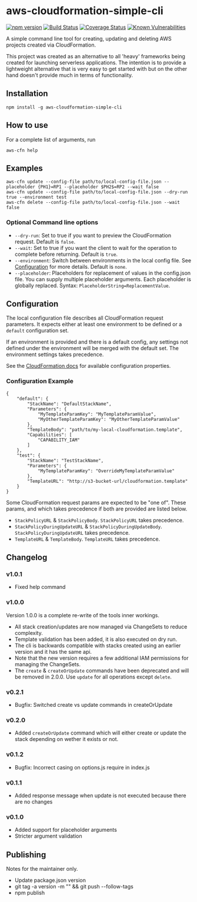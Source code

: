 # aws-cloudformation-simple-cli
[![npm version](https://badge.fury.io/js/aws-cloudformation-simple-cli.svg)](https://badge.fury.io/js/aws-cloudformation-simple-cli)
[![Build Status](https://travis-ci.org/carlnordenfelt/aws-cloudformation-simple-cli.svg?branch=master)](https://travis-ci.org/carlnordenfelt/aws-cloudformation-simple-cli)
[![Coverage Status](https://coveralls.io/repos/github/carlnordenfelt/aws-cloudformation-simple-cli/badge.svg?branch=master)](https://coveralls.io/github/carlnordenfelt/aws-cloudformation-simple-cli?branch=master)
[![Known Vulnerabilities](https://snyk.io/test/github/carlnordenfelt/aws-cloudformation-simple-cli/badge.svg?targetFile=package.json)](https://snyk.io/test/github/carlnordenfelt/aws-cloudformation-simple-cli?targetFile=package.json)

A simple command line tool for creating, updating and deleting AWS projects created via CloudFormation.

This project was created as an alternative to all 'heavy' frameworks being created for launching serverless applications.
The intention is to provide a lightweight alternative that is very easy to get started with but on the other hand doesn't provide much in terms of functionality.

## Installation
    npm install -g aws-cloudformation-simple-cli

## How to use
For a complete list of arguments, run
    
    aws-cfn help

## Examples
    aws-cfn update --config-file path/to/local-config-file.json --placeholder {PH1}=RP1 --placeholder $PH2$=RP2 --wait false
    aws-cfn update --config-file path/to/local-config-file.json --dry-run true --environment test
    aws-cfn delete --config-file path/to/local-config-file.json --wait false

### Optional Command line options

* `--dry-run`: Set to true if you want to preview the CloudFormation request. Default is `false`.
* `--wait`: Set to true if you want the client to wait for the operation to complete before returning. Default is `true`.
* `--environment`: Switch between environments in the local config file. See [Configuration](#Configuration) for more details. Default is `none`.
* `--placeholder`: Placeholders for replacement of values in the config.json file. You can supply multiple placeholder arguments. Each placeholder is globally replaced. Syntax: `PlaceholderString=ReplacementValue`.

## Configuration
The local configuration file describes all CloudFormation request parameters.
It expects either at least one environment to be defined or a `default` configuration set.

If an environment is provided and there is a default config, any settings not defined under the environment
will be merged with the default set. The environment settings takes precedence.

See the [CloudFormation docs](https://docs.aws.amazon.com/AWSJavaScriptSDK/latest/AWS/CloudFormation.html#createChangeSet-property) for available configuration properties.

### Configuration Example
    {
        "default": {
            "StackName": "DefaultStackName",
            "Parameters": {
                "MyTemplateParamKey": "MyTemplateParamValue",
                "MyOtherTemplateParamKey": "MyOtherTemplateParamValue"
            },
            "TemplateBody": "path/to/my-local-cloudformation.template",
            "Capabilities": [
                "CAPABILITY_IAM"
            ]
        },
        "test": {
            "StackName": "TestStackName",
            "Parameters": {
                "MyTemplateParamKey": "OverrideMyTemplateParamValue"
            },
            "TemplateURL": "http://s3-bucket-url/cloudformation.template"
        }
    }

Some CloudFormation request params are expected to be "one of".
These params, and which takes precedence if both are provided are listed below.

* `StackPolicyURL` & `StackPolicyBody`. `StackPolicyURL` takes precedence.
* `StackPolicyDuringUpdateURL` & `StackPolicyDuringUpdateBody`. `StackPolicyDuringUpdateURL` takes precedence.
* `TemplateURL` & `TemplateBody`. `TemplateURL` takes precedence.

## Changelog

### v1.0.1
* Fixed help command

### v1.0.0
Version 1.0.0 is a complete re-write of the tools inner workings.

* All stack creation/updates are now managed via ChangeSets to reduce complexity.
* Template validation has been added, it is also executed on dry run.
* The cli is backwards compatible with stacks created using an earlier version and it has the same api.
* Note that the new version requires a few additional IAM permissions for managing the ChangeSets.
* The `create` & `createOrUpdate` commands have been deprecated and will be removed in 2.0.0. Use `update` for all operations except `delete`. 

### v0.2.1
* Bugfix: Switched create vs update commands in createOrUpdate

### v0.2.0
* Added `createOrUpdate` command which will either create or update the stack depending on wether it exists or not.

### v0.1.2
* Bugfix: Incorrect casing on options.js require in index.js

### v0.1.1
* Added response message when update is not executed because there are no changes

### v0.1.0
* Added support for placeholder arguments
* Stricter argument validation

## Publishing
Notes for the maintainer only.

* Update package.json version
* git tag -a version -m "" && git push --follow-tags
* npm publish

